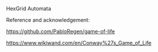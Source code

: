 HexGrid Automata

Reference and acknowledgement:

https://github.com/PabloRegen/game-of-life

https://www.wikiwand.com/en/Conway%27s_Game_of_Life
